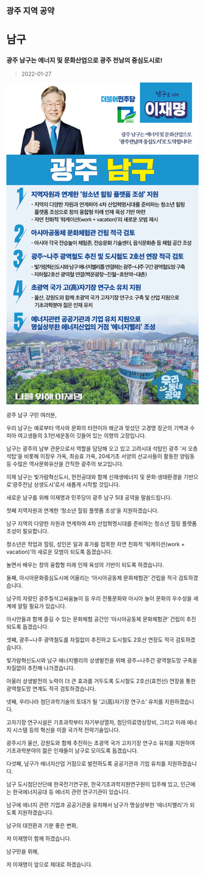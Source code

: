 ## 광주 지역 공약

# 남구

### 광주 남구는 에너지 및 문화산업으로 광주 전남의 중심도시로!
> 2022-01-27

![남구 지역공약](./005_005_002.png)

광주 남구 구민 여러분, 

 

우리 남구는 예로부터 역사와 문화의 터전이자 왜군과 맞섰던 고경명 장군의 기백과 수피아 여고생들의 3.1만세운동이 깃들어 있는 의향의 고장입니다. 

 

남구는 광주의 남부 관문으로서 역할을 담당해 오고 있고 고려시대 석탑인 광주 ‘서 오층석탑’을 비롯해 이장우 가옥, 최승효 가옥, 20세기초 서양의 선교사들이 활동한 양림동 등 수많은 역사문화유산을 간직한 광주의 보고입니다. 

 

이제 남구는 빛가람혁신도시, 한전공대와 함께 신재생에너지 및 문화·생태환경을 기반으로‘광주전남 상생도시’로서 새롭게 시작할 것입니다.

새로운 남구를 위해 이재명과 민주당이 광주 남구 5대 공약을 말씀드립니다. 

 

첫째 지역자원과 연계한 ‘청소년 힐링 플렛폼 조성’을 지원하겠습니다.




남구 지역의 다양한 자원과 연계하여 4차 산업혁명시대를 준비하는 청소년 힐링 플렛폼 조성이 필요합니다.

청소년은 학업과 힐링, 성인은 일과 휴가를 접목한 자연 친화적 ‘워케이션(work + vacation)’의 새로운 모범이 되도록 돕겠습니다. 

놀면서 배우는 창의 융합형 미래 인재 육성의 기반이 되도록 하겠습니다. 

 

둘째, 아시아문화중심도시에 어울리는 ‘아시아공동체 문화체험관’ 건립을 적극 검토하겠습니다.




남구의 자랑인 광주칠석고싸움놀이 등 우리 전통문화와 아시아 놀이 문화의 우수성을 세계에 알릴 필요가 있습니다.   

아시안들과 함께 즐길 수 있는 문화체험 공간인 ‘아시아공동체 문화체험관’ 건립이 추진되도록 돕겠습니다.

 

셋째, 광주~나주 광역철도를 차질없이 추진하고 도시철도 2호선 연장도 적극 검토하겠습니다.




빛가람혁신도시와 남구 에너지밸리의 상생발전을 위해 광주~나주간 광역철도망 구축을 차질없이 추진해 나가겠습니다.

아울러 상생발전의 노력이 더 큰 효과를 거두도록 도시철도 2호선(효천선) 연장을 통한 광역철도망 연계도 적극 검토하겠습니다.

 

넷째, 우리나라 첨단과학기술의 토대가 될 ‘고(高)자기장 연구소’ 유치를 지원하겠습니다.




고자기장 연구시설은 기초과학부터 자기부상열차, 첨단의료영상장비, 그리고 미래 에너지 시스템 등의 혁신을 이끌 국가적 전략기술입니다.

광주시가 울산, 강원도와 함께 추진하는 초광역 국가 고자기장 연구소 유치를 지원하여 기초과학분야의 젊은 인재들이 남구로 모이도록 돕겠습니다. 

 

다섯째, 남구가 에너지산업 거점으로 발전하도록 공공기관과 기업 유치를 지원하겠습니다. 




남구 도시첨단산단에 한국전기연구원, 한국기초과학지원연구원이 입주해 있고, 인근에는 한국에너지공대 등 에너지 관련 연구기관이 있습니다. 

남구에 에너지 관련 기업과 공공기관을 유치해서 남구가 명실상부한 ‘에너지밸리’가 되도록 지원하겠습니다. 

 

 

남구의 대전환과 기분 좋은 변화, 

저 이재명이 함께 하겠습니다.

 

남구민을 위해, 

저 이재명이 앞으로 제대로 하겠습니다. 